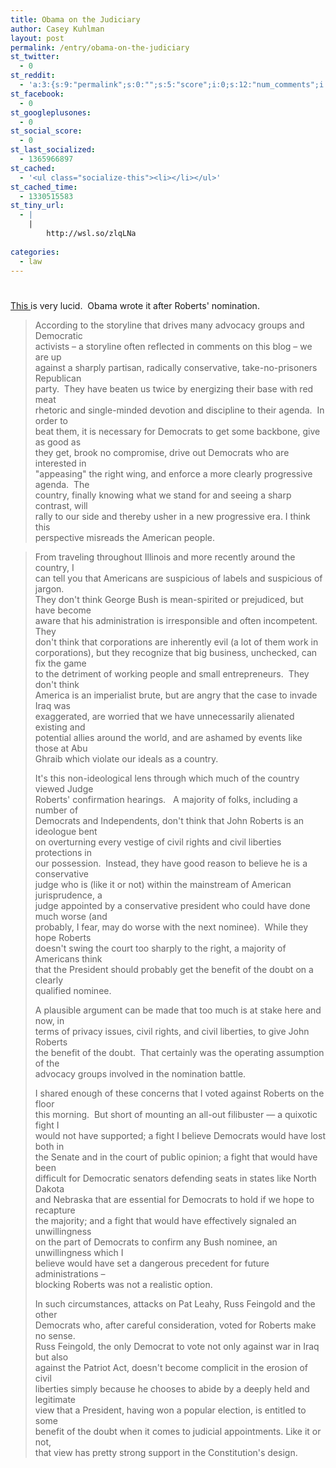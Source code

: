 ```yaml
---
title: Obama on the Judiciary
author: Casey Kuhlman
layout: post
permalink: /entry/obama-on-the-judiciary
st_twitter:
  - 0
st_reddit:
  - 'a:3:{s:9:"permalink";s:0:"";s:5:"score";i:0;s:12:"num_comments";i:0;}'
st_facebook:
  - 0
st_googleplusones:
  - 0
st_social_score:
  - 0
st_last_socialized:
  - 1365966897
st_cached:
  - '<ul class="socialize-this"><li></li></ul>'
st_cached_time:
  - 1330515583
st_tiny_url:
  - |
    |
        http://wsl.so/zlqLNa
        
categories:
  - law
---
```

# 

[This ][1]is very lucid.  Obama wrote it after Roberts' nomination.

 [1]: http://www.dailykos.com/story/2005/9/30/102745/165

> According to the storyline that drives many advocacy groups and Democratic  
> activists – a storyline often reflected in comments on this blog – we are up  
> against a sharply partisan, radically conservative, take-no-prisoners Republican  
> party.  They have beaten us twice by energizing their base with red meat  
> rhetoric and single-minded devotion and discipline to their agenda.  In order to  
> beat them, it is necessary for Democrats to get some backbone, give as good as  
> they get, brook no compromise, drive out Democrats who are interested in  
> "appeasing" the right wing, and enforce a more clearly progressive agenda.  The  
> country, finally knowing what we stand for and seeing a sharp contrast, will  
> rally to our side and thereby usher in a new progressive era. I think this  
> perspective misreads the American people.

> From traveling throughout Illinois and more recently around the country, I  
> can tell you that Americans are suspicious of labels and suspicious of jargon.   
> They don't think George Bush is mean-spirited or prejudiced, but have become  
> aware that his administration is irresponsible and often incompetent.  They  
> don't think that corporations are inherently evil (a lot of them work in  
> corporations), but they recognize that big business, unchecked, can fix the game  
> to the detriment of working people and small entrepreneurs.  They don't think  
> America is an imperialist brute, but are angry that the case to invade Iraq was  
> exaggerated, are worried that we have unnecessarily alienated existing and  
> potential allies around the world, and are ashamed by events like those at Abu  
> Ghraib which violate our ideals as a country.
> 
> It's this non-ideological lens through which much of the country viewed Judge  
> Roberts' confirmation hearings.   A majority of folks, including a number of  
> Democrats and Independents, don't think that John Roberts is an ideologue bent  
> on overturning every vestige of civil rights and civil liberties protections in  
> our possession.  Instead, they have good reason to believe he is a conservative  
> judge who is (like it or not) within the mainstream of American jurisprudence, a  
> judge appointed by a conservative president who could have done much worse (and  
> probably, I fear, may do worse with the next nominee).  While they hope Roberts  
> doesn't swing the court too sharply to the right, a majority of Americans think  
> that the President should probably get the benefit of the doubt on a clearly  
> qualified nominee.
> 
> A plausible argument can be made that too much is at stake here and now, in  
> terms of privacy issues, civil rights, and civil liberties, to give John Roberts  
> the benefit of the doubt.  That certainly was the operating assumption of the  
> advocacy groups involved in the nomination battle.  
> 
> I shared enough of these concerns that I voted against Roberts on the floor  
> this morning.  But short of mounting an all-out filibuster — a quixotic fight I  
> would not have supported; a fight I believe Democrats would have lost both in  
> the Senate and in the court of public opinion; a fight that would have been  
> difficult for Democratic senators defending seats in states like North Dakota  
> and Nebraska that are essential for Democrats to hold if we hope to recapture  
> the majority; and a fight that would have effectively signaled an unwillingness  
> on the part of Democrats to confirm any Bush nominee, an unwillingness which I  
> believe would have set a dangerous precedent for future administrations –  
> blocking Roberts was not a realistic option.
> 
> In such circumstances, attacks on Pat Leahy, Russ Feingold and the other  
> Democrats who, after careful consideration, voted for Roberts make no sense.   
> Russ Feingold, the only Democrat to vote not only against war in Iraq but also  
> against the Patriot Act, doesn't become complicit in the erosion of civil  
> liberties simply because he chooses to abide by a deeply held and legitimate  
> view that a President, having won a popular election, is entitled to some  
> benefit of the doubt when it comes to judicial appointments. Like it or not,  
> that view has pretty strong support in the Constitution's design.
